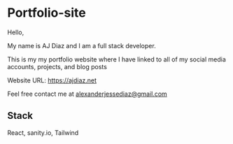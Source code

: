 # Portfolio-site

Hello,

My name is AJ Diaz and I am a full stack developer.

This is my my portfolio website where I have linked to all of my social media accounts, projects, and blog posts

Website URL: https://ajdiaz.net

Feel free contact me at alexanderjessediaz@gmail.com


## Stack
React, sanity.io, Tailwind
